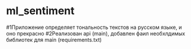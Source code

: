 # ml_sentiment
#1Приложение определяет тональность текстов на русском языке, и оно прекрасно
#2Реализован api (main), добавлен фаил необхлдимых библиотек для main (requirements.txt)
